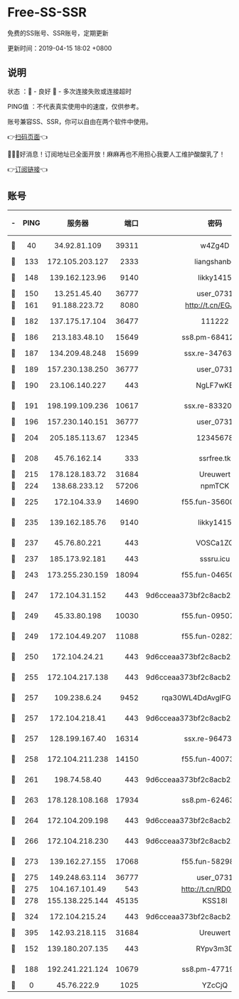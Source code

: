 # Free-SS-SSR

免费的SS账号、SSR账号，定期更新

更新时间：2019-04-15 18:02 +0800

## 说明

状态     ：🙂 - 良好 🙁 - 多次连接失败或连接超时

PING值   ：不代表真实使用中的速度，仅供参考。

账号兼容SS、SSR，你可以自由在两个软件中使用。

👉[扫码页面](https://liesauer.github.io/Free-SS-SSR/)👈

🎉🎉🎉好消息！订阅地址已全面开放！麻麻再也不用担心我要人工维护酸酸乳了！

👉[订阅链接](https://www.liesauer.net/yogurt/subscribe?ACCESS_TOKEN=DAYxR3mMaZAsaqUb)👈

## 账号

|-|PING|服务器|端口|密码|加密方式|区域|
|:----:|:----:|:-----:|-----:|:----:|:----:|:----:|
|🙂|40|34.92.81.109|39311|w4Zg4D|chacha20-ietf|US|
|🙂|133|172.105.203.127|2333|liangshanbo|chacha20|JP|
|🙂|148|139.162.123.96|9140|likky1415|aes-256-cfb|JP|
|🙂|150|13.251.45.40|36777|user_0731|chacha20|SG|
|🙂|161|91.188.223.72|8080|http://t.cn/EGJIyrl|rc4-md5|RU|
|🙂|182|137.175.17.104|36477|111222|aes-256-cfb|US|
|🙂|186|213.183.48.10|15649|ss8.pm-68412526|rc4-md5|RU|
|🙂|187|134.209.48.248|15699|ssx.re-34763141|aes-256-cfb|US|
|🙂|189|157.230.138.250|36777|user_0731|chacha20|US|
|🙂|190|23.106.140.227|443|NgLF7wKB|aes-256-cfb|US|
|🙂|191|198.199.109.236|10617|ssx.re-83320233|aes-256-cfb|US|
|🙂|196|157.230.140.151|36777|user_0731|chacha20|US|
|🙂|204|205.185.113.67|12345|12345678|aes-256-cfb|US|
|🙂|208|45.76.162.14|333|ssrfree.tk|aes-256-cfb|SG|
|🙂|215|178.128.183.72|31684|Ureuwert|chacha20|US|
|🙂|224|138.68.233.12|57206|npmTCK|rc4-md5|US|
|🙂|225|172.104.33.9|14690|f55.fun-35600745|aes-256-cfb|SG|
|🙂|235|139.162.185.76|9140|likky1415|aes-256-cfb|DE|
|🙂|237|45.76.80.221|443|VOSCa1ZG|aes-256-cfb|DE|
|🙂|237|185.173.92.181|443|sssru.icu|rc4-md5|RU|
|🙂|243|173.255.230.159|18094|f55.fun-04650736|aes-256-cfb|US|
|🙂|247|172.104.31.152|443|9d6cceaa373bf2c8acb22e60b6a58be6|aes-256-cfb|US|
|🙂|249|45.33.80.198|10030|f55.fun-09507611|aes-256-cfb|US|
|🙂|249|172.104.49.207|11088|f55.fun-02821089|aes-256-cfb|SG|
|🙂|250|172.104.24.21|443|9d6cceaa373bf2c8acb22e60b6a58be6|aes-256-cfb|US|
|🙂|255|172.104.217.138|443|9d6cceaa373bf2c8acb22e60b6a58be6|aes-256-cfb|US|
|🙂|257|109.238.6.24|9452|rqa30WL4DdAvgIFG6Fs3znzTa|aes-256-cfb|FR|
|🙂|257|172.104.218.41|443|9d6cceaa373bf2c8acb22e60b6a58be6|aes-256-cfb|US|
|🙂|257|128.199.167.40|16314|ssx.re-96473928|aes-256-cfb|SG|
|🙂|258|172.104.211.238|14150|f55.fun-40073932|aes-256-cfb|US|
|🙂|261|198.74.58.40|443|9d6cceaa373bf2c8acb22e60b6a58be6|aes-256-cfb|US|
|🙂|263|178.128.108.168|17934|ss8.pm-62463695|aes-256-cfb|SG|
|🙂|264|172.104.209.198|443|9d6cceaa373bf2c8acb22e60b6a58be6|aes-256-cfb|US|
|🙂|266|172.104.218.230|443|9d6cceaa373bf2c8acb22e60b6a58be6|aes-256-cfb|US|
|🙂|273|139.162.27.155|17068|f55.fun-58298505|aes-256-cfb|SG|
|🙂|275|149.248.63.114|36777|user_0731|chacha20|CA|
|🙂|275|104.167.101.49|543|http://t.cn/RD0D7sx|rc4-md5|CA|
|🙂|278|155.138.225.144|45135|KSS18l|rc4-md5|US|
|🙂|324|172.104.215.24|443|9d6cceaa373bf2c8acb22e60b6a58be6|aes-256-cfb|US|
|🙂|395|142.93.218.115|31684|Ureuwert|chacha20|IN|
|🙂|152|139.180.207.135|443|RYpv3m3D|aes-256-cfb|JP|
|🙂|188|192.241.221.124|10679|ss8.pm-47719992|aes-256-cfb|US|
|🙁|0|45.76.222.9|1025|YZcCjQ|rc4-md5|JP|
